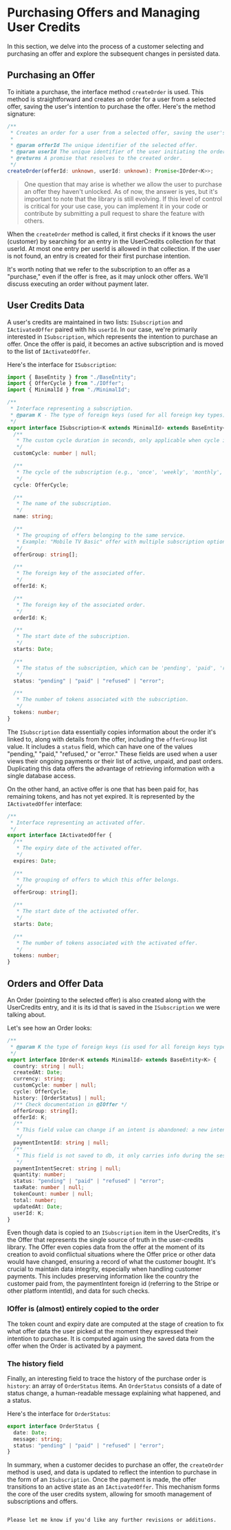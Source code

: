 # Purchasing Offers and Managing User Credits

In this section, we delve into the process of a customer selecting and purchasing an offer and explore the subsequent changes in persisted data.

## Purchasing an Offer

To initiate a purchase, the interface method `createOrder` is used. This method is straightforward and creates an order for a user from a selected offer, saving the user's intention to purchase the offer. Here's the method signature:

```typescript
/**
 * Creates an order for a user from a selected offer, saving the user's intention to purchase the offer.
 *
 * @param offerId The unique identifier of the selected offer.
 * @param userId The unique identifier of the user initiating the order.
 * @returns A promise that resolves to the created order.
 */
createOrder(offerId: unknown, userId: unknown): Promise<IOrder<K>>;
```

> One question that may arise is whether we allow the user to purchase an offer they haven't unlocked. As of now, the answer is yes, but it's important to note that the library is still evolving. If this level of control is critical for your use case, you can implement it in your code or contribute by submitting a pull request to share the feature with others.

When the `createOrder` method is called, it first checks if it knows the user (customer) by searching for an entry in the UserCredits collection for that userId. At most one entry per userId is allowed in that collection. If the user is not found, an entry is created for their first purchase intention.

It's worth noting that we refer to the subscription to an offer as a "purchase," even if the offer is free, as it may unlock other offers. We'll discuss executing an order without payment later.

## User Credits Data

A user's credits are maintained in two lists: `ISubscription` and `IActivatedOffer` paired with his `userId`. In our case, we're primarily interested in `ISubscription`, which represents the intention to purchase an offer. Once the offer is paid, it becomes an active subscription and is moved to the list of `IActivatedOffer`.

Here's the interface for `ISubscription`:

```typescript
import { BaseEntity } from "./BaseEntity";
import { OfferCycle } from "./IOffer";
import { MinimalId } from "./MinimalId";

/**
 * Interface representing a subscription.
 * @param K - The type of foreign keys (used for all foreign key types).
 */
export interface ISubscription<K extends MinimalId> extends BaseEntity<K> {
  /**
   * The custom cycle duration in seconds, only applicable when cycle is 'custom'.
   */
  customCycle: number | null;

  /**
   * The cycle of the subscription (e.g., 'once', 'weekly', 'monthly', etc.).
   */
  cycle: OfferCycle;

  /**
   * The name of the subscription.
   */
  name: string;

  /**
   * The grouping of offers belonging to the same service.
   * Example: "Mobile TV Basic" offer with multiple subscription options.
   */
  offerGroup: string[];

  /**
   * The foreign key of the associated offer.
   */
  offerId: K;

  /**
   * The foreign key of the associated order.
   */
  orderId: K;

  /**
   * The start date of the subscription.
   */
  starts: Date;

  /**
   * The status of the subscription, which can be 'pending', 'paid', 'refused', or 'error'.
   */
  status: "pending" | "paid" | "refused" | "error";

  /**
   * The number of tokens associated with the subscription.
   */
  tokens: number;
}
```

The `ISubscription` data essentially copies information about the order it's linked to, along with details from the offer, including the `offerGroup` list value. It includes a `status` field, which can have one of the values "pending," "paid," "refused," or "error." These fields are used when a user views their ongoing payments or their list of active, unpaid, and past orders. Duplicating this data offers the advantage of retrieving information with a single database access.

On the other hand, an active offer is one that has been paid for, has remaining tokens, and has not yet expired. It is represented by the `IActivatedOffer` interface:

```typescript
/**
 * Interface representing an activated offer.
 */
export interface IActivatedOffer {
  /**
   * The expiry date of the activated offer.
   */
  expires: Date;

  /**
   * The grouping of offers to which this offer belongs.
   */
  offerGroup: string[];

  /**
   * The start date of the activated offer.
   */
  starts: Date;

  /**
   * The number of tokens associated with the activated offer.
   */
  tokens: number;
}
```

## Orders and Offer Data

An Order (pointing to the selected offer) is also created along with the UserCredits entry, and it is its id that is saved in the `ISubscription` we were talking about.

Let's see how an Order looks:

```typescript
/**
 * @param K the type of foreign keys (is used for all foreign keys type)
 */
export interface IOrder<K extends MinimalId> extends BaseEntity<K> {
  country: string | null;
  createdAt: Date;
  currency: string;
  customCycle: number | null;
  cycle: OfferCycle;
  history: [OrderStatus] | null;
  /** Check documentation in @IOffer */
  offerGroup: string[];
  offerId: K;
  /**
   * This field value can change if an intent is abandoned: a new intent can be created to complete the payment.
   */
  paymentIntentId: string | null;
  /**
   * This field is not saved to db, it only carries info during the session
   */
  paymentIntentSecret: string | null;
  quantity: number;
  status: "pending" | "paid" | "refused" | "error";
  taxRate: number | null;
  tokenCount: number | null;
  total: number;
  updatedAt: Date;
  userId: K;
}
```

Even though data is copied to an `ISubscription` item in the UserCredits, it's the Offer that represents the single source of truth in the user-credits library. The Offer even copies data from the offer at the moment of its creation to avoid conflictual situations where the Offer price or other data would have changed, ensuring a record of what the customer bought. It's crucial to maintain data integrity, especially when handling customer payments. This includes preserving information like the country the customer paid from, the paymentIntent foreign id (referring to the Stripe or other platform intentId), and data for such checks.

### IOffer is (almost) entirely copied to the order
The token count and expiry date are computed at the stage of creation to fix what offer data the user picked at the moment they expressed their intention to purchase. It is computed again using the saved data from the offer when the Order is activated by a payment.

### The history field
Finally, an interesting field to trace the history of the purchase order is `history`: an array of `OrderStatus` items. An `OrderStatus` consists of a date of status change, a human-readable message explaining what happened, and a status.

Here's the interface for `OrderStatus`:

```typescript
export interface OrderStatus {
  date: Date;
  message: string;
  status: "pending" | "paid" | "refused" | "error";
}
```

In summary, when a customer decides to purchase an offer, the `createOrder` method is used, and data is updated to reflect the intention to purchase in the form of an `ISubscription`. Once the payment is made, the offer transitions to an active state as an `IActivatedOffer`. This mechanism forms the core of the user credits system, allowing for smooth management of subscriptions and offers.

```

Please let me know if you'd like any further revisions or additions.

